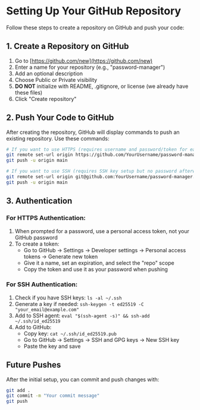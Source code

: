 # Setting Up Your GitHub Repository

Follow these steps to create a repository on GitHub and push your code:

## 1. Create a Repository on GitHub

1. Go to [https://github.com/new](https://github.com/new)
2. Enter a name for your repository (e.g., "password-manager")
3. Add an optional description
4. Choose Public or Private visibility
5. **DO NOT** initialize with README, .gitignore, or license (we already have these files)
6. Click "Create repository"

## 2. Push Your Code to GitHub

After creating the repository, GitHub will display commands to push an existing repository. Use these commands:

```bash
# If you want to use HTTPS (requires username and password/token for each push):
git remote set-url origin https://github.com/YourUsername/password-manager.git
git push -u origin main

# If you want to use SSH (requires SSH key setup but no password afterward):
git remote set-url origin git@github.com:YourUsername/password-manager.git
git push -u origin main
```

## 3. Authentication

### For HTTPS Authentication:
1. When prompted for a password, use a personal access token, not your GitHub password
2. To create a token:
   - Go to GitHub → Settings → Developer settings → Personal access tokens → Generate new token
   - Give it a name, set an expiration, and select the "repo" scope
   - Copy the token and use it as your password when pushing

### For SSH Authentication:
1. Check if you have SSH keys: `ls -al ~/.ssh`
2. Generate a key if needed: `ssh-keygen -t ed25519 -C "your_email@example.com"`
3. Add to SSH agent: `eval "$(ssh-agent -s)" && ssh-add ~/.ssh/id_ed25519`
4. Add to GitHub:
   - Copy key: `cat ~/.ssh/id_ed25519.pub`
   - Go to GitHub → Settings → SSH and GPG keys → New SSH key
   - Paste the key and save

## Future Pushes

After the initial setup, you can commit and push changes with:

```bash
git add .
git commit -m "Your commit message"
git push
```
